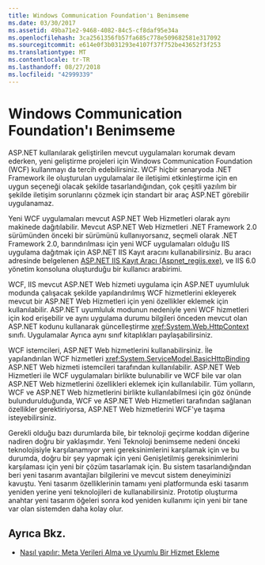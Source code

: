 ```yaml
---
title: Windows Communication Foundation'ı Benimseme
ms.date: 03/30/2017
ms.assetid: 49ba71e2-9468-4082-84c5-cf8daf95e34a
ms.openlocfilehash: 3ca2561356fb57fa685c778e509682581e317092
ms.sourcegitcommit: e614e0f3b031293e4107f37f752be43652f3f253
ms.translationtype: MT
ms.contentlocale: tr-TR
ms.lasthandoff: 08/27/2018
ms.locfileid: "42999339"
---
```

# <a name="adopting-windows-communication-foundation"></a>Windows Communication Foundation'ı Benimseme

ASP.NET kullanılarak geliştirilen mevcut uygulamaları korumak devam ederken, yeni geliştirme projeleri için Windows Communication Foundation (WCF) kullanmayı da tercih edebilirsiniz. WCF hiçbir senaryoda .NET Framework ile oluşturulan uygulamalar ile iletişimi etkinleştirme için en uygun seçeneği olacak şekilde tasarlandığından, çok çeşitli yazılım bir şekilde iletişim sorunlarını çözmek için standart bir araç ASP.NET görebilir uygulanamaz.

Yeni WCF uygulamaları mevcut ASP.NET Web Hizmetleri olarak aynı makinede dağıtılabilir. Mevcut ASP.NET Web Hizmetleri .NET Framework 2.0 sürümünden önceki bir sürümünü kullanıyorsanız, seçmeli olarak .NET Framework 2.0, barındırılması için yeni WCF uygulamaları olduğu IIS uygulama dağıtmak için ASP.NET IIS Kayıt aracını kullanabilirsiniz. Bu aracı adresinde belgelenen [ASP.NET IIS Kayıt Aracı (Aspnet_regiis.exe)](http://go.microsoft.com/fwlink/?LinkId=94687), ve IIS 6.0 yönetim konsoluna oluşturduğu bir kullanıcı arabirimi.

WCF, IIS mevcut ASP.NET Web hizmeti uygulama için ASP.NET uyumluluk modunda çalışacak şekilde yapılandırılmış WCF hizmetlerini ekleyerek mevcut bir ASP.NET Web Hizmetleri için yeni özellikler eklemek için kullanılabilir. ASP.NET uyumluluk modunun nedeniyle yeni WCF hizmetleri için kod erişebilir ve aynı uygulama durumu bilgileri önceden mevcut olan ASP.NET kodunu kullanarak güncelleştirme <xref:System.Web.HttpContext> sınıfı. Uygulamalar Ayrıca aynı sınıf kitaplıkları paylaşabilirsiniz.

WCF istemcileri, ASP.NET Web hizmetlerini kullanabilirsiniz. İle yapılandırılan WCF hizmetleri <xref:System.ServiceModel.BasicHttpBinding> ASP.NET Web hizmeti istemcileri tarafından kullanılabilir. ASP.NET Web Hizmetleri ile WCF uygulamaları birlikte bulunabilir ve WCF bile var olan ASP.NET Web hizmetlerini özellikleri eklemek için kullanılabilir. Tüm yolların, WCF ve ASP.NET Web hizmetlerini birlikte kullanılabilmesi için göz önünde bulundurulduğunda, WCF ve ASP.NET Web Hizmetleri tarafından sağlanan özellikler gerektiriyorsa, ASP.NET Web hizmetlerini WCF'ye taşıma isteyebilirsiniz.

Gerekli olduğu bazı durumlarda bile, bir teknoloji geçirme koddan diğerine nadiren doğru bir yaklaşımdır. Yeni Teknoloji benimseme nedeni önceki teknolojisiyle karşılanamıyor yeni gereksinimlerini karşılamak için ve bu durumda, doğru bir şey yapmak için yeni Genişletilmiş gereksinimlerini karşılaması için yeni bir çözüm tasarlamak için. Bu sistem tasarlandığından beri yeni tasarım avantajları bilgilerini ve mevcut sistem deneyiminizi kavuştu. Yeni tasarım özelliklerinin tamamı yeni platformunda eski tasarım yeniden yerine yeni teknolojileri de kullanabilirsiniz. Prototip oluşturma anahtar yeni tasarım öğeleri sonra kod yeniden kullanımı için yeni bir tane var olan sistemden daha kolay olur.

## <a name="see-also"></a>Ayrıca Bkz.

- [Nasıl yapılır: Meta Verileri Alma ve Uyumlu Bir Hizmet Ekleme](../../../../docs/framework/wcf/feature-details/how-to-retrieve-metadata-and-implement-a-compliant-service.md)
